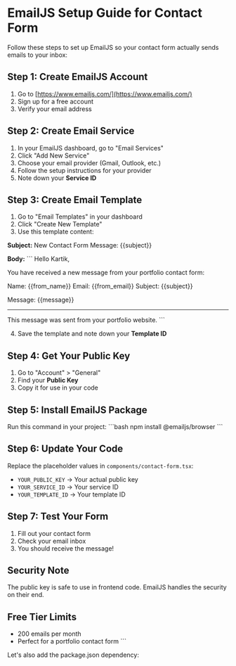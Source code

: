 # EmailJS Setup Guide for Contact Form

Follow these steps to set up EmailJS so your contact form actually sends emails to your inbox:

## Step 1: Create EmailJS Account
1. Go to [https://www.emailjs.com/](https://www.emailjs.com/)
2. Sign up for a free account
3. Verify your email address

## Step 2: Create Email Service
1. In your EmailJS dashboard, go to "Email Services"
2. Click "Add New Service"
3. Choose your email provider (Gmail, Outlook, etc.)
4. Follow the setup instructions for your provider
5. Note down your **Service ID**

## Step 3: Create Email Template
1. Go to "Email Templates" in your dashboard
2. Click "Create New Template"
3. Use this template content:

**Subject:** New Contact Form Message: {{subject}}

**Body:**
\`\`\`
Hello Kartik,

You have received a new message from your portfolio contact form:

Name: {{from_name}}
Email: {{from_email}}
Subject: {{subject}}

Message:
{{message}}

---
This message was sent from your portfolio website.
\`\`\`

4. Save the template and note down your **Template ID**

## Step 4: Get Your Public Key
1. Go to "Account" > "General"
2. Find your **Public Key**
3. Copy it for use in your code

## Step 5: Install EmailJS Package
Run this command in your project:
\`\`\`bash
npm install @emailjs/browser
\`\`\`

## Step 6: Update Your Code
Replace the placeholder values in `components/contact-form.tsx`:
- `YOUR_PUBLIC_KEY` → Your actual public key
- `YOUR_SERVICE_ID` → Your service ID
- `YOUR_TEMPLATE_ID` → Your template ID

## Step 7: Test Your Form
1. Fill out your contact form
2. Check your email inbox
3. You should receive the message!

## Security Note
The public key is safe to use in frontend code. EmailJS handles the security on their end.

## Free Tier Limits
- 200 emails per month
- Perfect for a portfolio contact form
\`\`\`

Let's also add the package.json dependency:
